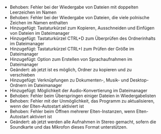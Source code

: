 - Behoben: Fehler bei der Wiedergabe von Dateien mit doppelten Leerzeichen im Namen
- Behoben: Fehler bei der Wiedergabe von Dateien, die viele polnische Zeichen im Namen enthalten
- Hinzugefügt: Tastaturkürzel zum Kopieren, Ausschneiden und Einfügen von Dateien im Dateimanager
- Hinzugefügt: Tastaturkürzel CTRL+D zum Überprüfen des Ordnerinhalts im Dateimanager
- Hinzugefügt: Tastaturkürzel CTRL+I zum Prüfen der Größe im Dateimanager
- Hinzugefügt: Option zum Erstellen von Sprachaufnahmen im Dateimanager
- Geändert: ab jetzt ist es möglich, Ordner zu kopieren und zu verschieben
- Hinzugefügt: Verknüpfungen zu Dokumenten-, Musik- und Desktop-Ordnern im Dateimanager
- Hinzugefügt: Möglichkeit der Audio-Konvertierung im Dateimanager
- Behoben: Fehler beim Überspringen einiger Dateien in Wiedergabelisten
- Behoben: Fehler mit der Unmöglichkeit, das Programm zu aktualisieren, wenn der Elten-Autostart aktiviert ist
- Behoben: Fehler beim Öffnen mehrerer Elten-Instanzen, wenn Elten-Autostart aktiviert ist
- Geändert: ab jetzt werden alle Aufnahmen in Stereo gemacht, sofern die Soundkarte und das Mikrofon dieses Format unterstützen.